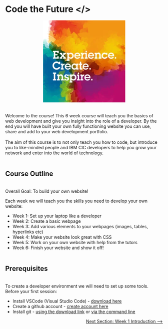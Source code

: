 # Code the Future </>

<div align="center"><img src="./images/logo.png" alt="IBM CIC"></div>
</br>

Welcome to the course! This 6 week course will teach you the basics of web development and give you insight into the role of a developer. By the end you will have built your own fully functioning website you can use, share and add to your web development portfolio.
</br></br>
The aim of this course is to not only teach you how to code, but introduce you to like-minded people and IBM CIC developers to help you grow your network and enter into the world of technology.
</br></br>

## Course Outline
\
Overall Goal: To build your own website!

Each week we will teach you the skills you need to develop your own website:

- Week 1: Set up your laptop like a developer
- Week 2: Create a basic webpage
- Week 3: Add various elements to your webpages (images, tables, hyperlinks etc)
- Week 4: Make your website look great with CSS
- Week 5: Work on your own website with help from the tutors
- Week 6: Finish your website and show it off!
  </br></br>

## Prerequisites
\
To create a developer environment we will need to set up some tools. Before your first session:

- Install VSCode (Visual Studio Code) - [download here](https://code.visualstudio.com/)
- Create a github account - [create account here](https://github.com/)
- Install git - [using the download link](https://git-scm.com/book/en/v2/Getting-Started-Installing-Git) or [via the command line](https://git-scm.com/book/en/v2/Getting-Started-Installing-Git)

<div style="width: 100%">
<div align="right"><a href='week-1/README.md'>Next Section: Week 1 Introduction --></a></div>
</div>